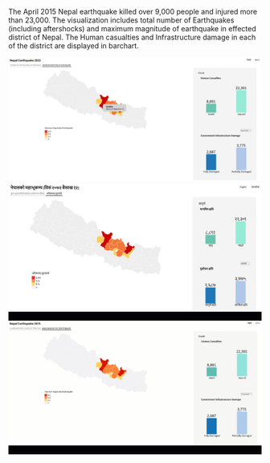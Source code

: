 The April 2015 Nepal earthquake killed over 9,000 people and injured more than 23,000. The visualization includes total number of Earthquakes (including aftershocks) and maximum magnitude of earthquake in effected district of Nepal. The Human casualties and Infrastructure damage in each of the district are displayed in barchart.

![Output](output/output-english.jpg)
![Output](output/output-nepali.jpg)
![Output](output/output-animation.gif)
